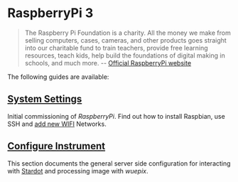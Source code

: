 # RaspberryPi 3
> The Raspberry Pi Foundation is a charity. All the money we make from selling computers, cases, cameras, and other products goes straight into our charitable fund to train teachers, provide free learning resources, teach kids, help build the foundations of digital making in schools, and much more.
> -- [Official RaspberryPi website](www.raspberrypi.org/)

The following guides are available:

## [System Settings](./system_settings.md)
Initial commissioning of *RaspberryPi*. Find out how to install Raspbian, use SSH and [add new WIFI](./system_settings.md#add-to-wifi) Networks.


## [Configure Instrument](./setup_configuration.md)
This section documents the general server side configuration for interacting with [Stardot](./stardot/README.md) and processing image with *wuepix*.
